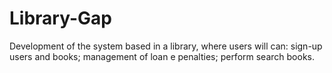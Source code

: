 # Library-Gap
Development of the system based in a library, where users will can: sign-up users and books; management of loan e penalties; perform search books.
